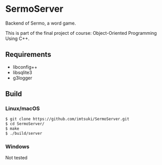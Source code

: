 # SermoServer

Backend of Sermo, a word game.

This is part of the final project of course: Object-Oriented Programming Using C++.

## Requirements

- libconfig++
- libsqlite3
- g3logger

## Build

### Linux/macOS

```bash
$ git clone https://github.com/imtsuki/SermoServer.git
$ cd SermoServer/
$ make
$ ./build/server
```

### Windows

Not tested